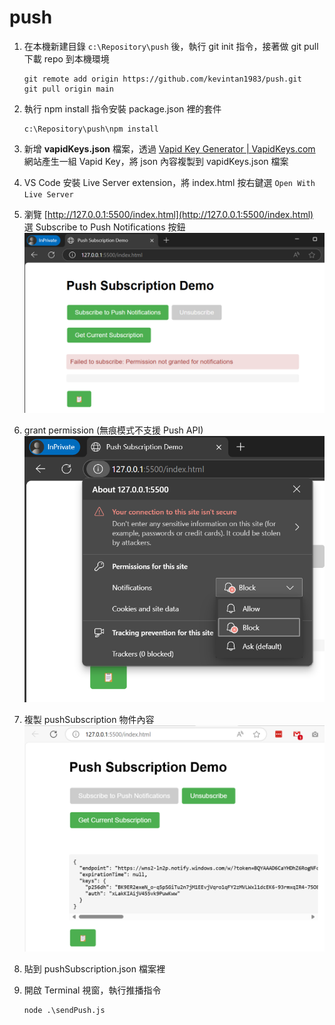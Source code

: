 # push

1. 在本機新建目錄 `c:\Repository\push` 後，執行 git init 指令，接著做 git pull 下載 repo 到本機環境

   ```
   git remote add origin https://github.com/kevintan1983/push.git
   git pull origin main
   ```
2. 執行 npm install 指令安裝 package.json 裡的套件

   ```
   c:\Repository\push\npm install
   ```
3. 新增 **vapidKeys.json** 檔案，透過 [Vapid Key Generator | VapidKeys.com](https://vapidkeys.com/) 網站產生一組 Vapid Key，將 json 內容複製到 vapidKeys.json 檔案
4. VS Code 安裝 Live Server extension，將 index.html 按右鍵選 `Open With Live Server`
5. 瀏覽 [http://127.0.0.1:5500/index.html](http://127.0.0.1:5500/index.html) 選 Subscribe to Push Notifications 按鈕
   ![1744866582313](image/README/1744866582313.png)
7. grant permission (無痕模式不支援 Push API)
   ![1744866736989](image/README/1744866736989.png)
8. 複製 pushSubscription 物件內容
   ![1744866897341](image/README/1744866897341.png)
9. 貼到 pushSubscription.json 檔案裡
10. 開啟 Terminal 視窗，執行推播指令

    ```
    node .\sendPush.js
    ```
